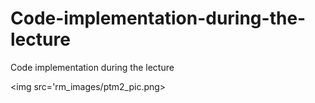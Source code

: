 # Code-implementation-during-the-lecture
Code implementation during the lecture

<img src='rm_images/ptm2_pic.png>
